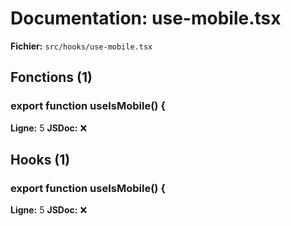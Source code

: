 # Documentation: use-mobile.tsx

**Fichier:** `src/hooks/use-mobile.tsx`

## Fonctions (1)

### export function useIsMobile() {
**Ligne:** 5
**JSDoc:** ❌

## Hooks (1)

### export function useIsMobile() {
**Ligne:** 5
**JSDoc:** ❌

